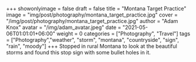 +++
showonlyimage = false
draft = false
title = "Montana Target Practice"
image = "img/post/photography/montana_target_practice.jpg"
cover = "/img/post/photography/montana_target_practice.jpg"
author = "Adam Knox"
avatar = "/img/adam_avatar.jpeg"
date = "2021-05-06T01:01:01+06:00"
weight = 0
categories = ["Photography", "Travel"]
tags = ["Photography","weather", "storm", "montana", "countryside", "sign", "rain", "moody"]
+++
Stopped in rural Montana to look at the beautiful storms and found this stop sign with some bullet holes in it.
<!--more-->